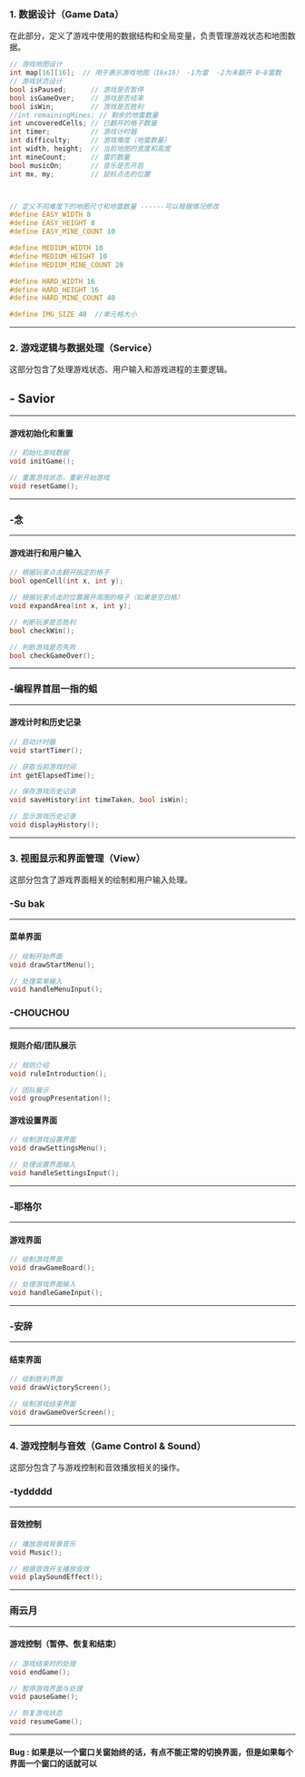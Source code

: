 ### **1. 数据设计（Game Data）**

在此部分，定义了游戏中使用的数据结构和全局变量，负责管理游戏状态和地图数据。

```cpp
// 游戏地图设计
int map[16][16];  // 用于表示游戏地图（16x16） -1为雷  -2为未翻开 0~8雷数
// 游戏状态设计
bool isPaused;      // 游戏是否暂停
bool isGameOver;    // 游戏是否结束
bool isWin;         // 游戏是否胜利
//int remainingMines; // 剩余的地雷数量
int uncoveredCells; // 已翻开的格子数量
int timer;          // 游戏计时器
int difficulty;     // 游戏难度（地雷数量）
int width, height;  // 当前地图的宽度和高度
int mineCount;      // 雷的数量
bool musicOn;       // 音乐是否开启
int mx, my;         // 鼠标点击的位置



// 定义不同难度下的地图尺寸和地雷数量 ------可以根据情况修改
#define EASY_WIDTH 8
#define EASY_HEIGHT 8
#define EASY_MINE_COUNT 10

#define MEDIUM_WIDTH 10
#define MEDIUM_HEIGHT 10
#define MEDIUM_MINE_COUNT 20

#define HARD_WIDTH 16
#define HARD_HEIGHT 16
#define HARD_MINE_COUNT 40

#define IMG_SIZE 40  //单元格大小
```

------

### **2. 游戏逻辑与数据处理（Service）**

这部分包含了处理游戏状态、用户输入和游戏进程的主要逻辑。



## - Savior    

-----------------------------

#### 游戏初始化和重置

```cpp
// 初始化游戏数据
void initGame();

// 重置游戏状态，重新开始游戏
void resetGame();

```

-------------------------------



### -念        

--------

#### 游戏进行和用户输入

```cpp
// 根据玩家点击翻开指定的格子
bool openCell(int x, int y);

// 根据玩家点击的位置展开周围的格子（如果是空白格）
void expandArea(int x, int y);

// 判断玩家是否胜利
bool checkWin();

// 判断游戏是否失败
bool checkGameOver();
```

----------------------------------



### -编程界首屈一指的蛆       

------------

#### 游戏计时和历史记录

```cpp
// 启动计时器
void startTimer();

// 获取当前游戏时间
int getElapsedTime();

// 保存游戏历史记录
void saveHistory(int timeTaken, bool isWin);

// 显示游戏历史记录
void displayHistory();
```

------

### **3. 视图显示和界面管理（View）**

这部分包含了游戏界面相关的绘制和用户输入处理。



### -Su bak         

--------------------------------

#### 菜单界面

```cpp
// 绘制开始界面
void drawStartMenu();

// 处理菜单输入
void handleMenuInput();
```



### -CHOUCHOU        

----------

#### 规则介绍/团队展示              

~~~cpp
// 规则介绍
void ruleIntroduction();

// 团队展示
void groupPresentation();
~~~

#### 游戏设置界面    

```cpp
// 绘制游戏设置界面
void drawSettingsMenu();

// 处理设置界面输入
void handleSettingsInput();
```

----------------------------------------



### -耶格尔   

------------------------------------------

#### 游戏界面

```cpp
// 绘制游戏界面
void drawGameBoard();

// 处理游戏界面输入
void handleGameInput();
```

-----------------------------------------



### -安辞     

-------------------------------

#### 结束界面

```cpp
// 绘制胜利界面
void drawVictoryScreen();

// 绘制游戏结束界面
void drawGameOverScreen();
```

------

### **4. 游戏控制与音效（Game Control & Sound）**

这部分包含了与游戏控制和音效播放相关的操作。

### -tyddddd          

------------------------------

#### 音效控制

```cpp
// 播放游戏背景音乐
void Music();

// 根据音效开关播放音效
void playSoundEffect();
```

--------------------------



### 雨云月              

-----------------------

#### 游戏控制（暂停、恢复和结束）

```cpp
// 游戏结束时的处理
void endGame();

// 暂停游戏界面与处理
void pauseGame();

// 恢复游戏状态
void resumeGame();
```

-----------------------

#### Bug : 如果是以一个窗口关窗始终的话，有点不能正常的切换界面，但是如果每个界面一个窗口的话就可以